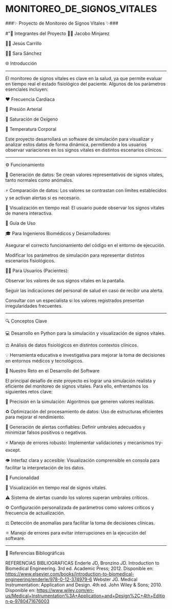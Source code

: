 # MONITOREO_DE_SIGNOS_VITALES
###✨ Proyecto de Monitoreo de Signos Vitales ✨###

#"👥 Integrantes del Proyecto
👨‍💻 Jacobo Minjarez

👨‍💻 Jesús Carrillo

👩‍💻 Sara Sánchez

🌐 Introducción



____________________________________________________________________________________________

El monitoreo de signos vitales es clave en la salud, ya que permite evaluar en tiempo real el estado fisiológico del paciente. Algunos de los parámetros esenciales incluyen:

❤️ Frecuencia Cardíaca

🧬 Presión Arterial

💉 Saturación de Oxígeno

🧐 Temperatura Corporal

Este proyecto desarrollará un software de simulación para visualizar y analizar estos datos de forma dinámica, permitiendo a los usuarios observar variaciones en los signos vitales en distintos escenarios clínicos.



____________________________________________________________________________________________


⚙️ Funcionamiento

🔄 Generación de datos: Se crean valores representativos de signos vitales, tanto normales como anómalos.

⚡ Comparación de datos: Los valores se contrastan con límites establecidos y se activan alertas si es necesario.

📲 Visualización en tiempo real: El usuario puede observar los signos vitales de manera interactiva.

🤖 Guía de Uso

🎓 Para Ingenieros Biomédicos y Desarrolladores:

Asegurar el correcto funcionamiento del código en el entorno de ejecución.

Modificar los parámetros de simulación para representar distintos escenarios fisiológicos.

🧑‍🏥 Para Usuarios (Pacientes):

Observar los valores de sus signos vitales en la pantalla.

Seguir las indicaciones del personal de salud en caso de recibir una alerta.

Consultar con un especialista si los valores registrados presentan irregularidades frecuentes.



____________________________________________________________________________________________


🔍 Conceptos Clave

💻 Desarrollo en Python para la simulación y visualización de signos vitales.

⚖️ Análisis de datos fisiológicos en distintos contextos clínicos.

💡 Herramienta educativa e investigativa para mejorar la toma de decisiones en entornos médicos y tecnológicos.

🎨 Nuestro Reto en el Desarrollo del Software

El principal desafío de este proyecto es lograr una simulación realista y eficiente del monitoreo de signos vitales. Para ello, enfrentamos los siguientes retos clave:

🧬 Precisión en la simulación: Algoritmos que generen valores realistas.

♻️ Optimización del procesamiento de datos: Uso de estructuras eficientes para mejorar el rendimiento.

🚨 Generación de alertas confiables: Definir umbrales adecuados y minimizar falsos positivos o negativos.

⚡ Manejo de errores robusto: Implementar validaciones y mecanismos try-except.

👁 Interfaz clara y accesible: Visualización comprensible en consola para facilitar la interpretación de los datos.

📝 Funcionalidad

🎨 Visualización en tiempo real de signos vitales.

⚠ Sistema de alertas cuando los valores superan umbrales críticos.

⚙️ Configuración personalizada de parámetros como valores críticos y frecuencia de actualización.

 
⚖️ Detección de anomalías para facilitar la toma de decisiones clínicas.

⚛️ Manejo de errores para evitar interrupciones en la ejecución del software.



____________________________________________________________________________________________

📖 Referencias Bibliográficas

REFERENCIAS BIBLIOGRAFICAS
Enderle JD, Bronzino JD. Introduction to Biomedical Engineering. 3rd ed. Academic Press; 2012.
Disponible en: https://www.elsevier.com/books/introduction-to-biomedical-engineering/enderle/978-0-12-374979-6
Webster JG. Medical Instrumentation: Application and Design. 4th ed. John Wiley & Sons; 2010.
Disponible en: https://www.wiley.com/en-us/Medical+Instrumentation%3A+Application+and+Design%2C+4th+Edition-p-9780471676003
